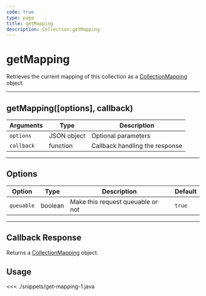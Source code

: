 ```yaml
---
code: true
type: page
title: getMapping
description: Collection:getMapping
---
```


# getMapping

Retrieves the current mapping of this collection as a [CollectionMapping](/sdk/android/3/controllers/collection/-mapping/) object.

---

## getMapping([options], callback)

| Arguments  | Type        | Description                    |
| ---------- | ----------- | ------------------------------ |
| `options`  | JSON object | Optional parameters            |
| `callback` | function    | Callback handling the response |

---

## Options

| Option     | Type    | Description                       | Default |
| ---------- | ------- | --------------------------------- | ------- |
| `queuable` | boolean | Make this request queuable or not | `true`  |

---

## Callback Response

Returns a [CollectionMapping](/sdk/android/3/controllers/collection/-mapping/) object.

## Usage

<<< ./snippets/get-mapping-1.java
